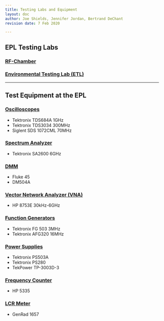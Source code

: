 ```yaml
---
title: Testing Labs and Equipment
layout: doc
author: Joe Shields, Jennifer Jordan, Bertrand DeChant
revision date: 7 Feb 2020

---
```

## EPL Testing Labs

### [RF-Chamber](rfchamber)  

### [Environmental Testing Lab (ETL)](ETL) 

---

## Test Equipment at the EPL

### [Oscilloscopes](oscilloscope)
* Tektronix TDS684A 1GHz
* Tektronix TDS3034 300MHz
* Siglent SDS 1072CML 70MHz

### [Spectrum Analyzer](spectrum)
* Tektronix SA2600 6GHz

### [DMM](dmm)
* Fluke 45
* DM504A

### [Vector Network Analyzer (VNA)](vna)
* HP 8753E 30kHz-6GHz

### [Function Generators](funcgen)
* Tektronix FG 503 3MHz
* Tektronix AFG320 16MHz

### [Power Supplies](psupply)
* Tektronix PS503A
* Tektronix PS280
* TekPower TP-3003D-3

### [Frequency Counter](freq)
* HP 5335

### [LCR Meter](lcr)
* GenRad 1657
